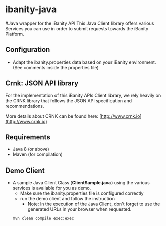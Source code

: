 # ibanity-java
#Java wrapper for the iBanity API
This Java Client library offers various Services you can use in order to submit requests towards the iBanity Platform.
## Configuration
* Adapt the ibanity.properties data based on your iBanity environment. 
(See comments inside the properties file)
## Crnk: JSON API library
For the implementation of this iBanity APIs Client library, we rely heavily on the CRNK library that follows the JSON API specification and recommendations. 

More details about CRNK can be found here: [http://www.crnk.io](http://www.crnk.io)
## Requirements
* Java 8 (or above)
* Maven (for compilation)
## Demo Client
* A sample Java Client Class (**ClientSample.java**) using the various services is available for you as demo.
    * Make sure the ibanity.properties file is configured correctly
    * run the demo client and follow the instruction
        * Note: In the execution of the Java Client, don't forget to use the generated URLs in your browser when requested.
    ```
    mvn clean compile exec:exec 
    ```
    


